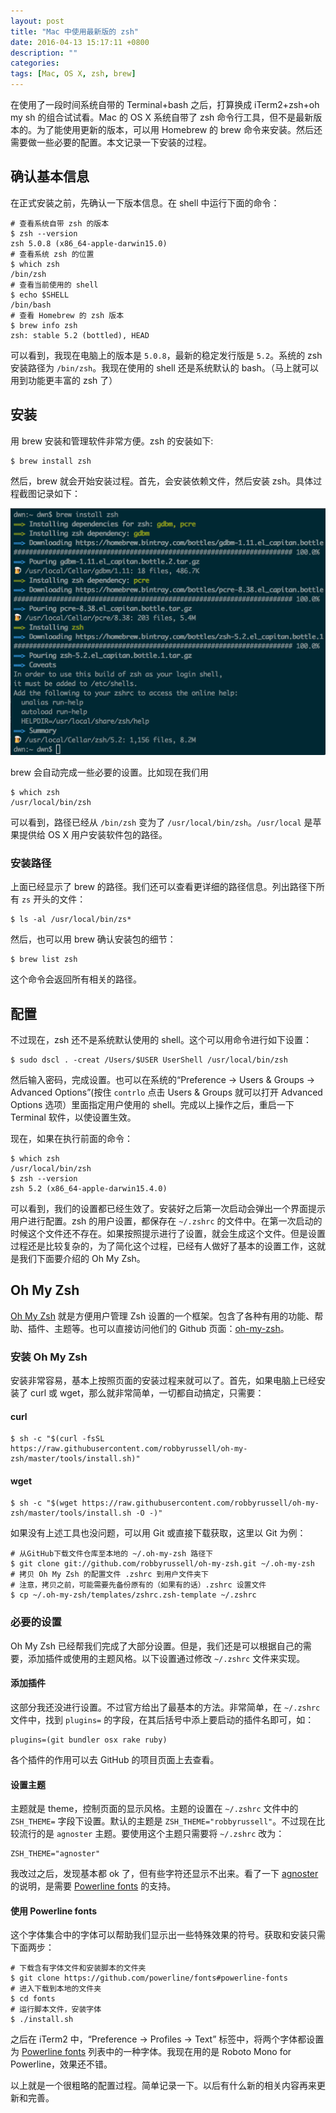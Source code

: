 ```yaml
---
layout: post
title: "Mac 中使用最新版的 zsh"
date: 2016-04-13 15:17:11 +0800
description: ""
categories:
tags: [Mac, OS X, zsh, brew]
---
```


在使用了一段时间系统自带的 Terminal+bash 之后，打算换成 iTerm2+zsh+oh my sh 的组合试试看。Mac 的 OS X 系统自带了 zsh 命令行工具，但不是最新版本的。为了能使用更新的版本，可以用 Homebrew 的 brew 命令来安装。然后还需要做一些必要的配置。本文记录一下安装的过程。

## 确认基本信息
在正式安装之前，先确认一下版本信息。在 shell 中运行下面的命令：

```shell
# 查看系统自带 zsh 的版本
$ zsh --version
zsh 5.0.8 (x86_64-apple-darwin15.0)
# 查看系统 zsh 的位置
$ which zsh
/bin/zsh
# 查看当前使用的 shell
$ echo $SHELL
/bin/bash
# 查看 Homebrew 的 zsh 版本
$ brew info zsh
zsh: stable 5.2 (bottled), HEAD
```

可以看到，我现在电脑上的版本是 `5.0.8`，最新的稳定发行版是 `5.2`。系统的 zsh 安装路径为 `/bin/zsh`。我现在使用的 shell 还是系统默认的 bash。（马上就可以用到功能更丰富的 zsh 了）

## 安装
用 brew 安装和管理软件非常方便。zsh 的安装如下:

```shell
$ brew install zsh
```

然后，brew 就会开始安装过程。首先，会安装依赖文件，然后安装 zsh。具体过程截图记录如下：

![Install zsh](/images/zsh-install.png)

brew 会自动完成一些必要的设置。比如现在我们用

```shell
$ which zsh
/usr/local/bin/zsh
```
可以看到，路径已经从 `/bin/zsh` 变为了 `/usr/local/bin/zsh`。`/usr/local` 是苹果提供给 OS X 用户安装软件包的路径。

### 安装路径
上面已经显示了 brew 的路径。我们还可以查看更详细的路径信息。列出路径下所有 `zs` 开头的文件：

```shell
$ ls -al /usr/local/bin/zs*
```

然后，也可以用 brew 确认安装包的细节：

```shell
$ brew list zsh
```
这个命令会返回所有相关的路径。

## 配置
不过现在，zsh 还不是系统默认使用的 shell。这个可以用命令进行如下设置：

```shell
$ sudo dscl . -creat /Users/$USER UserShell /usr/local/bin/zsh
```
然后输入密码，完成设置。也可以在系统的“Preference -> Users & Groups -> Advanced Options”(按住 `contrlo` 点击 Users & Groups 就可以打开 Advanced Options 选项）里面指定用户使用的 shell。完成以上操作之后，重启一下 Terminal 软件，以使设置生效。

现在，如果在执行前面的命令：

```shell
$ which zsh
/usr/local/bin/zsh
$ zsh --version
zsh 5.2 (x86_64-apple-darwin15.4.0)
```

可以看到，我们的设置都已经生效了。安装好之后第一次启动会弹出一个界面提示用户进行配置。zsh 的用户设置，都保存在 `~/.zshrc` 的文件中。在第一次启动的时候这个文件还不存在。如果按照提示进行了设置，就会生成这个文件。但是设置过程还是比较复杂的，为了简化这个过程，已经有人做好了基本的设置工作，这就是我们下面要介绍的 Oh My Zsh。

## Oh My Zsh
[Oh My Zsh](http://ohmyz.sh) 就是方便用户管理 Zsh 设置的一个框架。包含了各种有用的功能、帮助、插件、主题等。也可以直接访问他们的 Github 页面：[oh-my-zsh](https://github.com/robbyrussell/oh-my-zsh)。

### 安装 Oh My Zsh
安装非常容易，基本上按照页面的安装过程来就可以了。首先，如果电脑上已经安装了 curl 或 wget，那么就非常简单，一切都自动搞定，只需要：

#### curl


```shell
$ sh -c "$(curl -fsSL https://raw.githubusercontent.com/robbyrussell/oh-my-zsh/master/tools/install.sh)"
```


#### wget


```shell
$ sh -c "$(wget https://raw.githubusercontent.com/robbyrussell/oh-my-zsh/master/tools/install.sh -O -)"
```

如果没有上述工具也没问题，可以用 Git 或直接下载获取，这里以 Git 为例：

```shell
# 从GitHub下载文件仓库至本地的 ~/.oh-my-zsh 路径下
$ git clone git://github.com/robbyrussell/oh-my-zsh.git ~/.oh-my-zsh
# 拷贝 Oh My Zsh 的配置文件 .zshrc 到用户文件夹下
# 注意，拷贝之前，可能需要先备份原有的（如果有的话）.zshrc 设置文件
$ cp ~/.oh-my-zsh/templates/zshrc.zsh-template ~/.zshrc
```

### 必要的设置
Oh My Zsh 已经帮我们完成了大部分设置。但是，我们还是可以根据自己的需要，添加插件或使用的主题风格。以下设置通过修改 `~/.zshrc` 文件来实现。

#### 添加插件
这部分我还没进行设置。不过官方给出了最基本的方法。非常简单，在 `~/.zshrc` 文件中，找到 `plugins=` 的字段，在其后括号中添上要启动的插件名即可，如：

```
plugins=(git bundler osx rake ruby)
```
各个插件的作用可以去 GitHub 的项目页面上去查看。

#### 设置主题
主题就是 theme，控制页面的显示风格。主题的设置在 `~/.zshrc` 文件中的 `ZSH_THEME=` 字段下设置。默认的主题是 `ZSH_THEME="robbyrussell"`。不过现在比较流行的是 `agnoster` 主题。要使用这个主题只需要将 `~/.zshrc` 改为：

```
ZSH_THEME="agnoster"
```
我改过之后，发现基本都 ok 了，但有些字符还显示不出来。看了一下 [agnoster](https://gist.github.com/agnoster/3712874) 的说明，是需要 [Powerline fonts](https://github.com/powerline/fonts#powerline-fonts) 的支持。

#### 使用 Powerline fonts
这个字体集合中的字体可以帮助我们显示出一些特殊效果的符号。获取和安装只需下面两步：

```shell
# 下载含有字体文件和安装脚本的文件夹
$ git clone https://github.com/powerline/fonts#powerline-fonts
# 进入下载到本地的文件夹
$ cd fonts
# 运行脚本文件，安装字体
$ ./install.sh
```

之后在 iTerm2 中，“Preference -> Profiles -> Text” 标签中，将两个字体都设置为 [Powerline fonts](https://github.com/powerline/fonts#powerline-fonts) 列表中的一种字体。我现在用的是 Roboto Mono for Powerline，效果还不错。

以上就是一个很粗略的配置过程。简单记录一下。以后有什么新的相关内容再来更新和完善。
